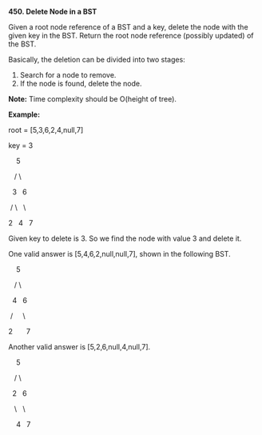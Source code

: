 **450. Delete Node in a BST**

Given a root node reference of a BST and a key, delete the node with the given key in the BST. Return the root node reference (possibly updated) of the BST.

Basically, the deletion can be divided into two stages:

1. Search for a node to remove.
2. If the node is found, delete the node.

**Note:** Time complexity should be O(height of tree).

**Example:**

root = [5,3,6,2,4,null,7]

key = 3

    5

   / \

  3   6

 / \   \

2   4   7

Given key to delete is 3. So we find the node with value 3 and delete it.

One valid answer is [5,4,6,2,null,null,7], shown in the following BST.

    5

   / \

  4   6

 /     \

2       7

Another valid answer is [5,2,6,null,4,null,7].

    5

   / \

  2   6

   \   \

    4   7
